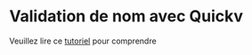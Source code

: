 # Validation de nom avec Quickv
Veuillez lire ce [tutoriel](https://github.com/Claudye/quickv-example/wiki/Validation-de-noms) pour comprendre 